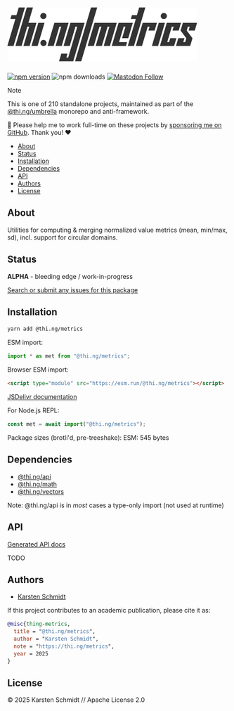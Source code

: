 <!-- This file is generated - DO NOT EDIT! -->
<!-- Please see: https://github.com/thi-ng/umbrella/blob/develop/CONTRIBUTING.md#changes-to-readme-files -->
# ![@thi.ng/metrics](https://raw.githubusercontent.com/thi-ng/umbrella/develop/assets/banners/thing-metrics.svg?97bb52ce)

[![npm version](https://img.shields.io/npm/v/@thi.ng/metrics.svg)](https://www.npmjs.com/package/@thi.ng/metrics)
![npm downloads](https://img.shields.io/npm/dm/@thi.ng/metrics.svg)
[![Mastodon Follow](https://img.shields.io/mastodon/follow/109331703950160316?domain=https%3A%2F%2Fmastodon.thi.ng&style=social)](https://mastodon.thi.ng/@toxi)

> [!NOTE]
> This is one of 210 standalone projects, maintained as part
> of the [@thi.ng/umbrella](https://github.com/thi-ng/umbrella/) monorepo
> and anti-framework.
>
> 🚀 Please help me to work full-time on these projects by [sponsoring me on
> GitHub](https://github.com/sponsors/postspectacular). Thank you! ❤️

- [About](#about)
- [Status](#status)
- [Installation](#installation)
- [Dependencies](#dependencies)
- [API](#api)
- [Authors](#authors)
- [License](#license)

## About

Utilities for computing & merging normalized value metrics (mean, min/max, sd), incl. support for circular domains.

## Status

**ALPHA** - bleeding edge / work-in-progress

[Search or submit any issues for this package](https://github.com/thi-ng/umbrella/issues?q=%5Bmetrics%5D+in%3Atitle)

## Installation

```bash
yarn add @thi.ng/metrics
```

ESM import:

```ts
import * as met from "@thi.ng/metrics";
```

Browser ESM import:

```html
<script type="module" src="https://esm.run/@thi.ng/metrics"></script>
```

[JSDelivr documentation](https://www.jsdelivr.com/)

For Node.js REPL:

```js
const met = await import("@thi.ng/metrics");
```

Package sizes (brotli'd, pre-treeshake): ESM: 545 bytes

## Dependencies

- [@thi.ng/api](https://github.com/thi-ng/umbrella/tree/develop/packages/api)
- [@thi.ng/math](https://github.com/thi-ng/umbrella/tree/develop/packages/math)
- [@thi.ng/vectors](https://github.com/thi-ng/umbrella/tree/develop/packages/vectors)

Note: @thi.ng/api is in _most_ cases a type-only import (not used at runtime)

## API

[Generated API docs](https://docs.thi.ng/umbrella/metrics/)

TODO

## Authors

- [Karsten Schmidt](https://thi.ng)

If this project contributes to an academic publication, please cite it as:

```bibtex
@misc{thing-metrics,
  title = "@thi.ng/metrics",
  author = "Karsten Schmidt",
  note = "https://thi.ng/metrics",
  year = 2025
}
```

## License

&copy; 2025 Karsten Schmidt // Apache License 2.0
